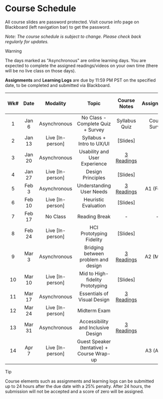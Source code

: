 <!-- markdownlint-disable -->

# Course Schedule

All course slides are password protected. Visit course info page on Blackboard (left navigation bar) to get the password.

*Note: The course schedule is subject to change. Please check back regularly for updates.*

> [!WARNING]
> The days marked as "Asynchronous" are online learning days. You are expected to complete the assigned readings/videos on your own time (there will be no live class on those days). 

 **Assignments** and **Learning Logs** are due by 11:59 PM PST on the specified date, to be completed and submitted via Blackboard.


| **Wk#** | **Date** |   **Modality**   |                 **Topic**                  |         **Course Notes**          | **Assignments** | **Learning Logs (LL)** |
| :-----: | :------: | :--------------: | :----------------------------------------: | :-------------------------------: | :-------------: | :--------------------: |
|    1    |  Jan 6   |   Asynchronous   |     No Class - Complete Quiz + Survey      |           Syllabus Quiz           |  Course Survey  |      LL0 (Jan 13)      |
|    2    |  Jan 13  | Live [In-person] |         Syllabus + Intro to UX/UI          |             [Slides]              |                 |      LL1 (Jan 20)      |
|    3    |  Jan 20  |   Asynchronous   |       Usability and User Experience        | [3 Readings](readings.md#week-3)  |                 |      LL2 (Jan 27)      |
|    4    |  Jan 27  | Live [In-person] |             Design Principles              |             [Slides]              |                 |      LL3 (Feb 3)       |
|    5    |  Feb 3   |   Asynchronous   |          Understanding User Needs          | [3 Readings](readings.md#week-5)  |   A1 (Feb 4)    |      LL4 (Feb 10)      |
|    6    |  Feb 10  | Live [In-person] |            Heuristic Evaluation            |             [Slides]              |                 |      LL5 (Feb 18)      |
|    7    |  Feb 17  |     No Class     |               Reading Break                |                 -                 |        -        |           -            |
|    8    |  Feb 24  | Live [In-person] |          HCI Prototyping Fidelity          |             [Slides]              |                 |      LL6 (Mar 3)       |
|    9    |  Mar 3   |   Asynchronous   |    Bridging between problem and design     | [3 Readings](readings.md#week-9)  |   A2 (Mar 4)    |      LL7 (Mar 10)      |
|   10    |  Mar 10  | Live [In-person] |      Mid to High-fidelity Prototyping      |             [Slides]              |                 |      LL8 (Mar 17)      |
|   11    |  Mar 17  |   Asynchronous   |        Essentials of Visual Design         | [3 Readings](readings.md#week-11) |                 |      LL9 (Mar 24)      |
|   12    |  Mar 24  | Live [In-person] |                Midterm Exam                |                                   |                 |                        |
|   13    |  Mar 31  |   Asynchronous   |     Accessibility and Inclusive Design     | [3 Readings](readings.md#week-13) |                 |      LL10 (Apr 7)      |
|   14    |  Apr 7   | Live [In-person] | Guest Speaker (tentative) + Course Wrap-up |                                   |   A3 (Apr 8)    |                        |


> [!TIP]
> Course elements such as assignments and learning logs can be submitted up to 24 hours after the due date with a 25% penalty. After 24 hours, the submission will not be accepted and a score of zero will be assigned.
